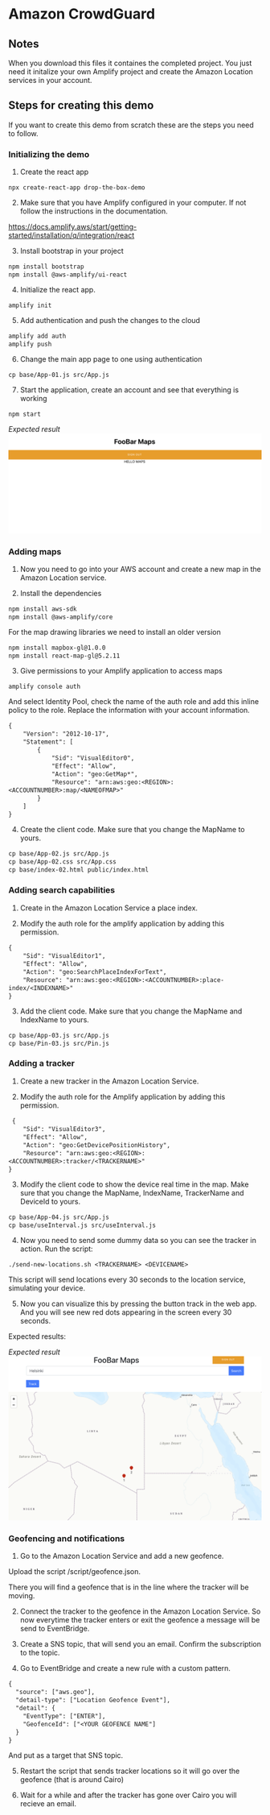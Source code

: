 # Amazon CrowdGuard

## Notes

When you download this files it containes the completed project. You just need it initalize your own Amplify project and create the Amazon Location services in your account.

## Steps for creating this demo

If you want to create this demo from scratch these are the steps you need to follow.

### Initializing the demo

1. Create the react app

```
npx create-react-app drop-the-box-demo
```

2. Make sure that you have Amplify configured in your computer. If not follow the instructions in the documentation.

https://docs.amplify.aws/start/getting-started/installation/q/integration/react

3. Install bootstrap in your project

```
npm install bootstrap
npm install @aws-amplify/ui-react
```

4. Initialize the react app.

```
amplify init
```

5. Add authentication and push the changes to the cloud

```
amplify add auth
amplify push
```

6. Change the main app page to one using authentication

```
cp base/App-01.js src/App.js
```

7. Start the application, create an account and see that everything is working

```
npm start
```

_Expected result_
![screenshot of how it should look](/images/image01.png)

### Adding maps

1. Now you need to go into your AWS account and create a new map in the Amazon Location service.

2. Install the dependencies

```
npm install aws-sdk
npm install @aws-amplify/core
```

For the map drawing libraries we need to install an older version

```
npm install mapbox-gl@1.0.0
npm install react-map-gl@5.2.11
```

3. Give permissions to your Amplify application to access maps

```
amplify console auth
```

And select Identity Pool, check the name of the auth role and add this inline policy to the role. Replace the information with your account information.

```
{
    "Version": "2012-10-17",
    "Statement": [
        {
            "Sid": "VisualEditor0",
            "Effect": "Allow",
            "Action": "geo:GetMap*",
            "Resource": "arn:aws:geo:<REGION>:<ACCOUNTNUMBER>:map/<NAMEOFMAP>"
        }
    ]
}
```

4. Create the client code. Make sure that you change the MapName to yours.

```
cp base/App-02.js src/App.js
cp base/App-02.css src/App.css
cp base/index-02.html public/index.html
```

### Adding search capabilities

1. Create in the Amazon Location Service a place index.

2. Modify the auth role for the amplify application by adding this permission.

```
{
    "Sid": "VisualEditor1",
    "Effect": "Allow",
    "Action": "geo:SearchPlaceIndexForText",
    "Resource": "arn:aws:geo:<REGION>:<ACCOUNTNUMBER>:place-index/<INDEXNAME>"
}
```

3. Add the client code. Make sure that you change the MapName and IndexName to yours.

```
cp base/App-03.js src/App.js
cp base/Pin-03.js src/Pin.js
```

### Adding a tracker

1. Create a new tracker in the Amazon Location Service.

2. Modify the auth role for the Amplify application by adding this permission.

```
 {
    "Sid": "VisualEditor3",
    "Effect": "Allow",
    "Action": "geo:GetDevicePositionHistory",
    "Resource": "arn:aws:geo:<REGION>:<ACCOUNTNUMBER>:tracker/<TRACKERNAME>"
}
```

3. Modify the client code to show the device real time in the map. Make sure that you change the MapName, IndexName, TrackerName and DeviceId to yours.

```
cp base/App-04.js src/App.js
cp base/useInterval.js src/useInterval.js
```

4. Now you need to send some dummy data so you can see the tracker in action. Run the script:

```
./send-new-locations.sh <TRACKERNAME> <DEVICENAME>
```

This script will send locations every 30 seconds to the location service, simulating your device.

5. Now you can visualize this by pressing the button track in the web app. And you will see new red dots appearing in the screen every 30 seconds.

Expected results:

_Expected result_
![screenshot of how it should look](/images/image02.png)

### Geofencing and notifications

1. Go to the Amazon Location Service and add a new geofence.

Upload the script /script/geofence.json.

There you will find a geofence that is in the line where the tracker will be moving.

2. Connect the tracker to the geofence in the Amazon Location Service. So now everytime the tracker enters or exit the geofence a message will be send to EventBridge.

3. Create a SNS topic, that will send you an email. Confirm the subscription to the topic.

4. Go to EventBridge and create a new rule with a custom pattern.

```
{
  "source": ["aws.geo"],
  "detail-type": ["Location Geofence Event"],
  "detail": {
    "EventType": ["ENTER"],
    "GeofenceId": ["<YOUR GEOFENCE NAME"]
  }
}
```

And put as a target that SNS topic.

5. Restart the script that sends tracker locations so it will go over the geofence (that is around Cairo)

6. Wait for a while and after the tracker has gone over Cairo you will recieve an email.
